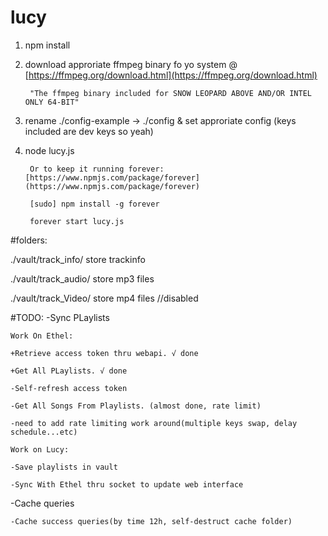 # lucy

1. npm install

2. download approriate ffmpeg binary fo yo system @ [https://ffmpeg.org/download.html](https://ffmpeg.org/download.html)
		
		"The ffmpeg binary included for SNOW LEOPARD ABOVE AND/OR INTEL ONLY 64-BIT"

3. rename ./config-example -> ./config & set approriate config (keys included are dev keys so yeah)

4. node lucy.js

		Or to keep it running forever:[https://www.npmjs.com/package/forever](https://www.npmjs.com/package/forever)
		
		[sudo] npm install -g forever
		
		forever start lucy.js


#folders:

./vault/track_info/  store trackinfo

./vault/track_audio/ store mp3 files

./vault/track_Video/ store mp4 files //disabled

#TODO:
-Sync PLaylists

	Work On Ethel:

	+Retrieve access token thru webapi. √ done

	+Get All PLaylists. √ done 

	-Self-refresh access token

	-Get All Songs From Playlists. (almost done, rate limit)

	-need to add rate limiting work around(multiple keys swap, delay schedule...etc)

	Work on Lucy:

	-Save playlists in vault

	-Sync With Ethel thru socket to update web interface

-Cache queries

	-Cache success queries(by time 12h, self-destruct cache folder)

	
